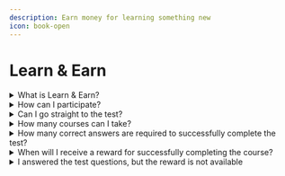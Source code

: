 ```yaml
---
description: Earn money for learning something new
icon: book-open
---
```


# Learn & Earn

<details>

<summary>What is Learn &#x26; Earn?</summary>

Learn & Earn is a new educational product within the PointPay ecosystem designed to provide anyone interested in the rapidly growing world of cryptocurrencies with the opportunity to deepen their knowledge and earn a starting capital in USDT or other tokens. Alternatively, it can serve as a means to reinforce existing knowledge.

</details>

<details>

<summary>How can I participate?</summary>

Go to the Learn & Earn section ([https://exchange.pointpay.io/learn](https://exchange.pointpay.io/learn)), select a course from the list. Study the course materials and answer the test questions.

</details>

<details>

<summary>Can I go straight to the test?</summary>

If you are confident in your knowledge of cryptocurrencies, you can test yourself. However, we still recommend that you review the course materials. It is impossible to know absolutely everything, and as they say, repetition is the mother of learning.

</details>

<details>

<summary>How many courses can I take?</summary>

All courses available in the Learn & Earn section are open for passing.

</details>

<details>

<summary>How many correct answers are required to successfully complete the test?</summary>

The minimum number of correct answers required to successfully complete the course may vary and depends on the individual course conditions. Usually the minimum passing score is 60-75%

</details>

<details>

<summary>When will I receive a reward for successfully completing the course?</summary>

You become eligible to receive a reward immediately after successfully completing the test. However the claim option will become available within a few days after the course ends. Then you can get the amount to your balance in your profile. Each course has its own end timer.

</details>

<details>

<summary>I answered the test questions, but the reward is not available</summary>

Most likely, the payment has not started yet. Technical reasons cannot be ruled out.

If you encounter such a situation, please contact customer support: support@pointpay.io

</details>
